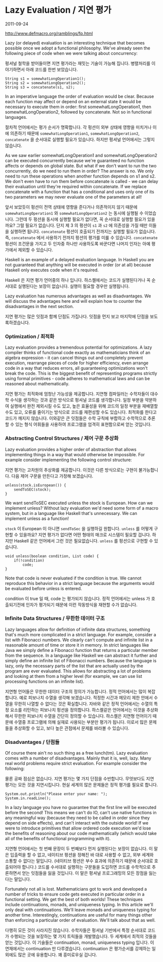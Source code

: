 # Lazy Evaluation / 지연 평가

2011-09-24

http://www.defmacro.org/ramblings/fp.html 

Lazy (or delayed) evaluation is an interesting technique that becomes possible once we adopt a functional philosophy. We've already seen the following piece of code when we were talking about concurrency:

펑셔널 철학을 받어들이면 지연 평가라는 재밋는 기술이 가능해 집니다. 병렬처리를 이야기하면서 아래 코드를 한번 보았습니다.  

	String s1 = somewhatLongOperation1();
	String s2 = somewhatLongOperation2();
	String s3 = concatenate(s1, s2);

In an imperative language the order of evaluation would be clear. Because each function may affect or depend on an external state it would be necessary to execute them in order: first somewhatLongOperation1, then somewhatLongOperation2, followed by concatenate. Not so in functional languages.

절차적 언어에서는 평가 순서가 명확합니다. 각 펑션이 외부 상태에 영향을 미치거나 이에 의존하기 때문에 `somewhatLongOperation1`, `somewhatLongOperation2`, `concatenate` 을 순서대로 실행할 필요가 있습니다. 하지만 펑셔널 언어에서는 그렇지 않습니다.

As we saw earlier somewhatLongOperation1 and somewhatLongOperation2 can be executed concurrently because we're guaranteed no function affects or depends on global state. But what if we don't want to run the two concurrently, do we need to run them in order? The answer is no. We only need to run these operations when another function depends on s1 and s2. We don't even have to run them before concatenate is called - we can delay their evaluation until they're required within concatenate. If we replace concatenate with a function that has a conditional and uses only one of its two parameters we may never evaluate one of the parameters at all!

앞서 보았듯이 펑션이 전역 상태에 영향을 준다거나 의존적이지 않기 때문에 `somewhatLongOperation1` 와 `somewhatLongOperation2` 는 동시에 실행될 수 이었습니다. 그런데 두 펑션을 동시에 실행할 필요가 없다면, 꼭 순서대로 실행할 필요가 있을까요? 그럴 필요가 없습니다. 단지 제 3 의 펑션이 `s1` 과 `s2` 에 의존성을 가질 때만 이들을 실행하면 됩니다. `concatenate` 펑션이 호출되기 전까지는 실행할 필요가 없습니다. 즉, `concatenate` 에서 사용하기 전까지 펑션의 평가를 미룰 수 있습니다. `concatenate` 펑션이 조건문을 가지고 두 인자중 하나만 사용하도록 바꾼다면 나머지 인자는 아예 평가에서 제외할 수 있습니다.

Haskell is an example of a delayed evaluation language. In Haskell you are not guaranteed that anything will be executed in order (or at all) because Haskell only executes code when it's required.

Haskell 은 지연 평가 언어중의 하나 입니다. 하스켈에서는 코드가 실행된다거나 꼭 순서대로 실행된다는 보장이 없습니다. 실행이 필요할 경우만 실행됩니다.

Lazy evaluation has numerous advantages as well as disadvantages. We will discuss the advantages here and will explain how to counter the disadvantages in the next section.

지연 평가는 많은 잇점과 함께 단점도 가집나다. 잇점을 먼지 보고 마지막에 단점을 보도록하겠습니다.


### Optimization / 최적화

Lazy evaluation provides a tremendous potential for optimizations. A lazy compiler thinks of functional code exactly as mathematicians think of an algebra expression - it can cancel things out and completely prevent execution, rearrange pieces of code for higher efficiency, even arrange code in a way that reduces errors, all guaranteeing optimizations won't break the code. This is the biggest benefit of representing programs strictly using formal primitives - code adheres to mathematical laws and can be reasoned about mathematically.

지연 평가는 최적화에 엄청난 가능성을 제공합니다. 지연형 컴파일러는 수학자들이 대수학 수식을 생각하는 것과 같은 방식으로 펑셔널 코드를 생각합니다. 일정 부분을 약분하여 실행에서 완전 제외시킬 수도 있고, 높은 효율성을 위해 코드의 일정 부분을 재배열할 수도 있고, 오류를 줄이기는 방식으로 코드를 재편성할 수도 있습니다. 최적화를 한다고 코드가 깨지지 않습니다. 이와같은 큰 잇점들은 수학 규칙에 부합하고 수학적으로 추론할 수 있는 형식 어휘들을 사용하여 프로그램을 엄격히 표현함으로써 얻는 것입니다.


### Abstracting Control Structures / 제어 구문 추상화

Lazy evaluation provides a higher order of abstraction that allows implementing things in a way that would otherwise be impossible. For example consider implementing the following control structure:

지연 평가는 고차원의 추상화를 제공합니다. 이것은 다른 방식으로는 구현이 불가능합니다. 다음 제어 구문을 만든다고 가정해 보겠습니다.

	unless(stock.isEuropean()) {
		sendToSEC(stock);
	}

We want sendToSEC executed unless the stock is European. How can we implement unless? Without lazy evaluation we'd need some form of a macro system, but in a language like Haskell that's unnecessary. We can implement unless as a function!

`stock` 이 European 이 아니면 `sendToSec` 을 실행하길 원합니다. `unless` 를 어떻게 구현할 수 있을까요? 지연 평가가 없다면 어떤 형태의 매크로 시스템이 필요할 겁니다. 하지만 Haskell 같은 언어에서 그런 것은 필요없습니다. `unless` 를 펑션으로 구현할 수 있습니다.

	void unless(boolean condition, List code) {
		if(!condition)
			code;
	}

Note that code is never evaluated if the condition is true. We cannot reproduce this behavior in a strict language because the arguments would be evaluated before unless is entered.

condition 이 true 일 때, code 는 평가되지 않습니다. 정적 언어에서는 unless 가 호출되기전에 인자가 평가되기 때문에 이런 작동방식을 재현할 수가 없습니다.


### Infinite Data Structures / 무한한 데이터 구조

Lazy languages allow for definition of infinite data structures, something that's much more complicated in a strict language. For example, consider a list with Fibonacci numbers. We clearly can't compute and infinite list in a reasonable amount of time or store it in memory. In strict languages like Java we simply define a Fibonacci function that returns a particular member from the sequence. In a language like Haskell we can abstract it further and simply define an infinite list of Fibonacci numbers. Because the language is lazy, only the necessary parts of the list that are actually used by the program are ever evaluated. This allows for abstracting a lot of problems and looking at them from a higher level (for example, we can use list processing functions on an infinite list).

지연형 언어들은 무한한 데이터 구조의 정의가 가능합니다. 정적 언어에서는 많이 복잡합니다. 예로 피보나치 수열을 생각해 보겠습니다. 적정한 시간과 메모리 제한 안에서 수열을 무한히 나열할 수 없다는 것은 확실합니다. 자바와 같은 정적 언어에서는 수열의 특정 요소를 리턴하는 피보나치 펑션을 정의합니다. 하스켈같은 언어에서는 이것을 추상화해서 무한한 피보나치 수열을 간단히 정의할 수 있습니다. 하스켈은 지연형 언어이기 때문에 수열중 프로그램에 의해 실재로 사용되는 부분만 평가가 됩니다. 이로서 많은 문제들을 추상화할 수 있고, 보다 높은 관점에서 문제를 바라볼 수 있습니다. 


### Disadvantages / 단점들

Of course there ain't no such thing as a free lunch(tm). Lazy evaluation comes with a number of disadvantages. Mainly that it is, well, lazy. Many real world problems require strict evaluation. For example consider the following:

물론 공짜 점심은 없습니다. 지연 평가는 몇 가지 단점을 수반합니다. 무엇보다도 지연 평가는 모든 것을 지연시킵니다. 현실 세계의 많은 문제들은 정적 평가를 필요로 합니다. 

	System.out.println("Please enter your name: ");
	System.in.readLine();

In a lazy language you have no guarantee that the first line will be executed before the second! This means we can't do IO, can't use native functions in any meaningful way (because they need to be called in order since they depend on side effects), and can't interact with the outside world! If we were to introduce primitives that allow ordered code execution we'd lose the benefits of reasoning about our code mathematically (which would take all of the benefits of functional programming with it).

지연형 언어에서는 첫 번째 문장이 두 번째보다 먼저 실행된다는 보장이 없습니다. 이 말은 입출력을 할 수 없고, 네이티브 펑션을 정해진 바 대로 사용할 수 없고, 외부 세계와 소통할 수 없다는 말입니다. (네이티브 펑션은 부수 효과에 의존하기 때문에 순서대로 호출되어야 합니다.) 코드를 수서대로 실행하는 구문들을 도입하면 코드를 수학적으로 추론하면서 얻는 잇점들을 잃을 것입니다. 이 말은 펑셔널 프로그래밍의 모든 장점을 잃는다는 말입니다. 

Fortunately not all is lost. Mathematicians got to work and developed a number of tricks to ensure code gets executed in particular order in a functional setting. We get the best of both worlds! These techniques include continuations, monads, and uniqueness typing. In this article we'll only deal with continuations. We'll leave monads and uniqueness typing for another time. Interestingly, continuations are useful for many things other than enforcing a particular order of evaluation. We'll talk about that as well.

다행히 모든 것이 사라지진 않습니다. 수학자들은 펑셔널 기반에서 특정 순서대로 코드가 수행되는 것을 보장하는 몇 가지 트릭들을 개발했습니다. 두 세계에서 최적의 것들을 얻는 것입니다. 이 기술들은 continuation, monad, uniqueness typing 입니다. 이 연재에서는 continuation 만 다루겠습니다. continuation 은 평가순서를 강제하는 일 외에도 많은 곳에 유용합니다. 꽤 흥미로우실 겁니다.  

